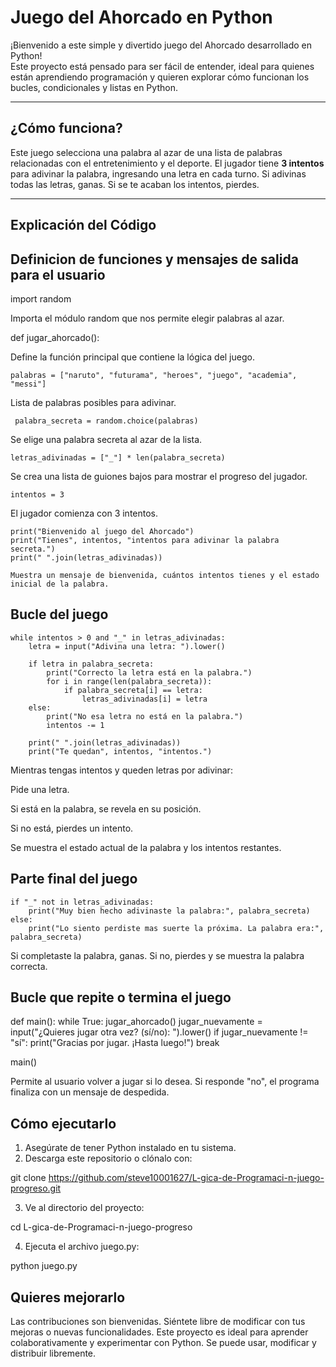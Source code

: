 # Juego del Ahorcado en Python

¡Bienvenido a este simple y divertido juego del Ahorcado desarrollado en Python!  
Este proyecto está pensado para ser fácil de entender, ideal para quienes están aprendiendo programación y quieren explorar cómo funcionan los bucles, condicionales y listas en Python.

---

##  ¿Cómo funciona?

Este juego selecciona una palabra al azar de una lista de palabras relacionadas con el entretenimiento y el deporte. El jugador tiene **3 intentos** para adivinar la palabra, ingresando una letra en cada turno. Si adivinas todas las letras, ganas. Si se te acaban los intentos, pierdes.

---

##  Explicación del Código

## Definicion de funciones y mensajes de salida para el usuario

import random

Importa el módulo random que nos permite elegir palabras al azar.

def jugar_ahorcado():

Define la función principal que contiene la lógica del juego.

    palabras = ["naruto", "futurama", "heroes", "juego", "academia", "messi"]

Lista de palabras posibles para adivinar.

     palabra_secreta = random.choice(palabras)

Se elige una palabra secreta al azar de la lista.

    letras_adivinadas = ["_"] * len(palabra_secreta)

Se crea una lista de guiones bajos para mostrar el progreso del jugador.

    intentos = 3

El jugador comienza con 3 intentos.

    print("Bienvenido al juego del Ahorcado")
    print("Tienes", intentos, "intentos para adivinar la palabra secreta.")
    print(" ".join(letras_adivinadas))

    Muestra un mensaje de bienvenida, cuántos intentos tienes y el estado inicial de la palabra.


## Bucle del juego

    while intentos > 0 and "_" in letras_adivinadas:
        letra = input("Adivina una letra: ").lower()

        if letra in palabra_secreta:
            print("Correcto la letra está en la palabra.")
            for i in range(len(palabra_secreta)):
                if palabra_secreta[i] == letra:
                    letras_adivinadas[i] = letra
        else:
            print("No esa letra no está en la palabra.")
            intentos -= 1

        print(" ".join(letras_adivinadas))
        print("Te quedan", intentos, "intentos.")

Mientras tengas intentos y queden letras por adivinar:

Pide una letra.

Si está en la palabra, se revela en su posición.

Si no está, pierdes un intento.

Se muestra el estado actual de la palabra y los intentos restantes.

## Parte final del juego

    if "_" not in letras_adivinadas:
        print("Muy bien hecho adivinaste la palabra:", palabra_secreta)
    else:
        print("Lo siento perdiste mas suerte la próxima. La palabra era:", palabra_secreta)

Si completaste la palabra, ganas. Si no, pierdes y se muestra la palabra correcta.

## Bucle que repite o termina el juego

def main():
    while True:
        jugar_ahorcado()
        jugar_nuevamente = input("¿Quieres jugar otra vez? (sí/no): ").lower()
        if jugar_nuevamente != "sí":
            print("Gracias por jugar. ¡Hasta luego!")
            break

main()

Permite al usuario volver a jugar si lo desea. Si responde "no", el programa finaliza con un mensaje de despedida.


## Cómo ejecutarlo

1. Asegúrate de tener Python instalado en tu sistema.
2. Descarga este repositorio o clónalo con:

git clone https://github.com/steve10001627/L-gica-de-Programaci-n-juego-progreso.git

3. Ve al directorio del proyecto:

cd L-gica-de-Programaci-n-juego-progreso

4. Ejecuta el archivo juego.py:

python juego.py


## Quieres mejorarlo

Las contribuciones son bienvenidas. Siéntete libre de modificar con tus mejoras o nuevas funcionalidades.
Este proyecto es ideal para aprender colaborativamente y experimentar con Python. Se puede usar, modificar y distribuir libremente.

